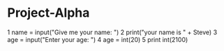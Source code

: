 # Project-Alpha

1 name = input("Give me your name: ")
2 print("your name is " + Steve)
3 age = input("Enter your age: ")
4 age = int(20)
5 print int(2100)
